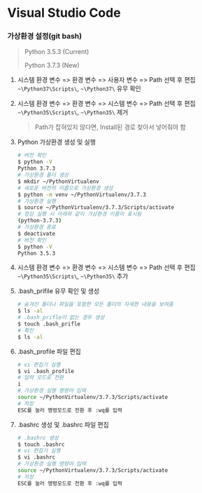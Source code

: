 # Visual Studio Code



### 가상환경 설정(git bash)

> Python 3.5.3 (Current)
>
> Python 3.7.3 (New)

1. 시스템 환경 변수 => 환경 변수 => 사용자 변수 => Path 선택 후 편집 `~\Python37\Scripts\`,  `~\Python37\` 유무 확인

2. 시스템 환경 변수 => 환경 변수 => 시스템 변수 => Path 선택 후 편집 `~\Python35\Scripts\`,  `~\Python35\` 제거

   > Path가 잡혀있지 않다면, Install된 경로 찾아서 넣어줘야 함

3. Python 가상환경 생성 및 실행

   ```bash
   # 버전 확인
   $ python -V
   Python 3.7.3
   # 가상환경 폴더 생성
   $ mkdir ~/PythonVirtualenv
   # 새로운 버전의 이름으로 가상환경 생성
   $ python -m venv ~/PythonVirtualenv/3.7.3
   # 가상환경 실행
   $ source ~/PythonVirtualenv/3.7.3/Scripts/activate
   # 정상 실행 시 아래와 같이 가상환경 이름이 표시됨
   (python-3.7.3)
   # 가상환경 종료
   $ deactivate
   # 버전 확인
   $ python -V
   Python 3.5.3
   ```

4. 시스템 환경 변수 => 환경 변수 => 시스템 변수 => Path 선택 후 편집 `~\Python35\Scripts\`,  `~\Python35\` 추가

5. .bash_prifile 유무 확인 및 생성

   ```bash
   # 숨겨진 폴더나 파일을 포함한 모든 폴더의 자세한 내용을 보여줌
   $ ls -al
   # .bash_prifle이 없는 경우 생성
   $ touch .bash_prifle
   # 확인
   $ ls -al
   ```

6. .bash_profile 파일 편집

   ```bash
   # vi 편집기 실행
   $ vi .bash_profile
   # 입력 모드로 전환
   i
   # 가상환경 실행 명령어 입력
   source ~/PythonVirtualenv/3.7.3/Scripts/activate
   # 저장
   ESC를 눌러 명령모드로 전환 후 :wq를 입력
   ```

7. .bashrc 생성 및 .bashrc 파일 편집

   ```bash
   # .bashrc 생성
   $ touch .bashrc
   # vi 편집기 실행
   $ vi .bashrc
   # 가상환경 실행 명령어 입력
   source ~/PythonVirtualenv/3.7.3/Scripts/activate
   # 저장
   ESC를 눌러 명령모드로 전환 후 :wq를 입력
   ```

   